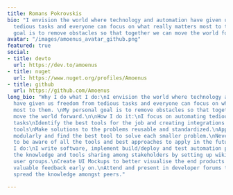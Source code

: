 ```yaml
---
title: Romans Pokrovskis
bio: "I envision the world where technology and automation have given us freedom from
  tedious tasks and everyone can focus on what really matters most to them. \nMy personal
  goal is to remove obstacles so that together we can move the world forward."
avatar: "/images/amoenus_avatar_github.png"
featured: true
social:
- title: devto
  url: https://dev.to/amoenus
- title: nuget
  url: https://www.nuget.org/profiles/Amoenus
- title: github
  url: https://github.com/Amoenus
long_bio: "Why I do what I do:\nI envision the world where technology and automation
  have given us freedom from tedious tasks and everyone can focus on what really matters
  most to them. \nMy personal goal is to remove obstacles so that together we can
  move the world forward.\n\nHow I do it:\nI focus on automating tedious and repetitive
  tasks\nIdentify the best tools for the job and creating integrations between the
  tools\nMake solutions to the problems reusable and standardized.\nApproach problems
  modularly and find the best tool to solve each smaller problem.\nNever stop learning
  to be aware of all the tools and best approaches to apply in the future.\n\nWhat
  I do:\nI write software, implement build/deploy and test automation pipelines\nFacilitate
  the knowledge and tools sharing among stakeholders by setting up wikis, demos and
  user groups.\nCreate UI Mockups to better visualise the end products and gather
  valuable feedback early on.\nAttend and present in developer forums to gain and
  spread the knowledge amongst peers."

---
```

